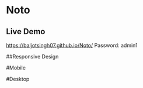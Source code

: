 # Noto
## Live Demo
https://baljotsingh07.github.io/Noto/
Password: admin1
<br>

##Responsive Design

#Mobile


#Desktop

